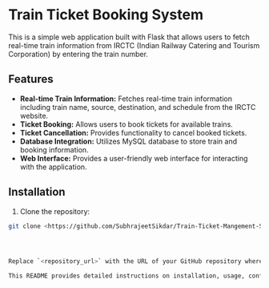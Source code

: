 # Train Ticket Booking System

This is a simple web application built with Flask that allows users to fetch real-time train information from IRCTC (Indian Railway Catering and Tourism Corporation) by entering the train number.

## Features

- **Real-time Train Information:** Fetches real-time train information including train name, source, destination, and schedule from the IRCTC website.
- **Ticket Booking:** Allows users to book tickets for available trains.
- **Ticket Cancellation:** Provides functionality to cancel booked tickets.
- **Database Integration:** Utilizes MySQL database to store train and booking information.
- **Web Interface:** Provides a user-friendly web interface for interacting with the application.

## Installation

1. Clone the repository:

```bash
git clone <https://github.com/SubhrajeetSikdar/Train-Ticket-Mangement-System>




Replace `<repository_url>` with the URL of your GitHub repository where this project is hosted.

This README provides detailed instructions on installation, usage, configuration, and license information for your application. It should help users understand how to set up and utilize your Train Ticket Booking System effectively.


